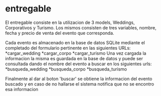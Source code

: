 # entregable

El entregable consiste en la utilizacion de 3 models, Weddings, Corporativos y Turismo. Los mismos consisten de tres variables, nombre, fecha y precio de venta del evento que corresponda.


Cada evento es almacenado en la base de datos SQLite mediante el completado del formulario pertinente en las siguientes URLs:
*cargar_wedding
*cargar_corpo
*cargar_turismo
Una vez cargada la informacion la misma es guardada en la base de datos y puede ser consultada dando el nombre del evento a buscar en los siguientes urls:
*busqueda_wedding
*busqueda_corpo
*busqueda_turismo

Finalmente al dar al boton 'buscar' se obtiene la informacion del evento buscado y en caso de no hallarse el sistema notifica que no se encontro esa informacion
  
